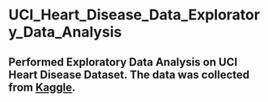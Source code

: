 # UCI_Heart_Disease_Data_Exploratory_Data_Analysis
## Performed Exploratory Data Analysis on UCI Heart Disease Dataset. The data was collected from [Kaggle](https://www.kaggle.com/ronitf/heart-disease-uci).
